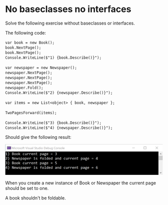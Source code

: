﻿# No baseclasses no interfaces

Solve the following exercise without baseclasses or interfaces.

The following code:

    var book = new Book();
    book.NextPage();
    book.NextPage();
    Console.WriteLine($"1) {book.Describe()}");

    var newspaper = new Newspaper();
    newspaper.NextPage();
    newspaper.NextPage();
    newspaper.NextPage();
    newspaper.Fold();
    Console.WriteLine($"2) {newspaper.Describe()}");

    var items = new List<object> { book, newspaper };

    TwoPagesForward(items);

    Console.WriteLine($"3) {book.Describe()}");
    Console.WriteLine($"4) {newspaper.Describe()}");

Should give the following result:

![](img/01.png)

When you create a new instance of Book or Newspaper the current page should be set to one.

A book shouldn't be foldable.